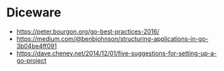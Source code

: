 # Diceware

* https://peter.bourgon.org/go-best-practices-2016/
* https://medium.com/@benbjohnson/structuring-applications-in-go-3b04be4ff091
* https://dave.cheney.net/2014/12/01/five-suggestions-for-setting-up-a-go-project
